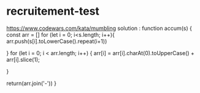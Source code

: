 # recruitement-test

https://www.codewars.com/kata/mumbling
solution : 
function accum(s) {
  const arr = []
	for (let i = 0; i<s.length; i++){
    arr.push(s[i].toLowerCase().repeat(i+1))

  } 
  for (let i = 0; i < arr.length; i++) {
  arr[i] = arr[i].charAt(0).toUpperCase() + arr[i].slice(1);

  }
  
   return(arr.join('-')) 
}

